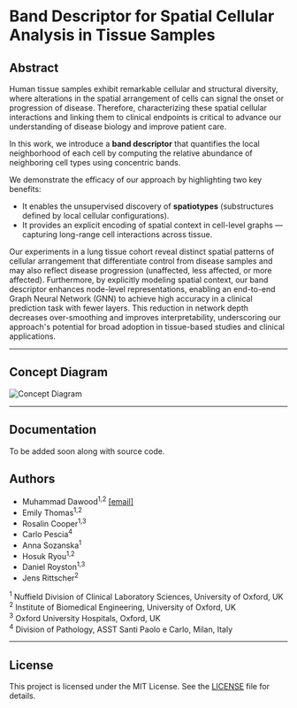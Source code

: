 # Band Descriptor for Spatial Cellular Analysis in Tissue Samples

## Abstract

Human tissue samples exhibit remarkable cellular and structural diversity, where alterations in the spatial arrangement of cells can signal the onset or progression of disease. Therefore, characterizing these spatial cellular interactions and linking them to clinical endpoints is critical to advance our understanding of disease biology and improve patient care. 

In this work, we introduce a **band descriptor** that quantifies the local neighborhood of each cell by computing the relative abundance of neighboring cell types using concentric bands. 

We demonstrate the efficacy of our approach by highlighting two key benefits:
- It enables the unsupervised discovery of **spatiotypes** (substructures defined by local cellular configurations).
- It provides an explicit encoding of spatial context in cell-level graphs — capturing long-range cell interactions across tissue.

Our experiments in a lung tissue cohort reveal distinct spatial patterns of cellular arrangement that differentiate control from disease samples and may also reflect disease progression (unaffected, less affected, or more affected). Furthermore, by explicitly modeling spatial context, our band descriptor enhances node-level representations, enabling an end-to-end Graph Neural Network (GNN) to achieve high accuracy in a clinical prediction task with fewer layers. This reduction in network depth decreases over-smoothing and improves interpretability, underscoring our approach's potential for broad adoption in tissue-based studies and clinical applications.

---

## Concept Diagram

<!-- Include your concept diagram below -->
![Concept Diagram](./assets/concept_diagram.png)

---

## Documentation

To be added soon along with source code.

## Authors

- Muhammad Dawood<sup>1,2</sup> [[email]](mailto:muhammad.dawood@ndcls.ox.ac.uk)  
- Emily Thomas<sup>1,2</sup>  
- Rosalin Cooper<sup>1,3</sup>  
- Carlo Pescia<sup>4</sup>  
- Anna Sozanska<sup>1</sup>  
- Hosuk Ryou<sup>1,2</sup>  
- Daniel Royston<sup>1,3</sup>  
- Jens Rittscher<sup>2</sup>  

<sup>1</sup> Nuffield Division of Clinical Laboratory Sciences, University of Oxford, UK  
<sup>2</sup> Institute of Biomedical Engineering, University of Oxford, UK  
<sup>3</sup> Oxford University Hospitals, Oxford, UK  
<sup>4</sup> Division of Pathology, ASST Santi Paolo e Carlo, Milan, Italy  

---

## License

This project is licensed under the MIT License. See the [LICENSE](./LICENSE) file for details.
